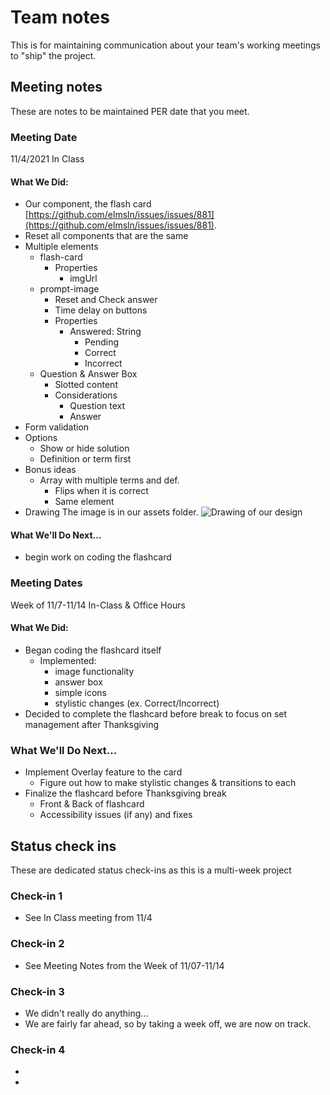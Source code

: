 # Team notes
This is for maintaining communication about your team's working meetings to "ship" the project.

## Meeting notes
These are notes to be maintained PER date that you meet.
### Meeting Date
11/4/2021 In Class
#### What We Did:
- Our component, the flash card [https://github.com/elmsln/issues/issues/881](https://github.com/elmsln/issues/issues/881).
- Reset all components that are the same
- Multiple elements
  - flash-card
    - Properties
      - imgUrl
  - prompt-image
    - Reset and Check answer
    - Time delay on buttons
    - Properties
      - Answered: String
        - Pending
        - Correct
        - Incorrect
  - Question & Answer Box
    - Slotted content
    - Considerations
      - Question text
      - Answer
- Form validation
- Options
  - Show or hide solution
  - Definition or term first
- Bonus ideas
  - Array with multiple terms and def.
    - Flips when it is correct
    - Same element
- Drawing
The image is in our assets folder.
![Drawing of our design](assets/drawing.png)
#### What We'll Do Next...
- begin work on coding the flashcard

### Meeting Dates
Week of 11/7-11/14 In-Class & Office Hours
#### What We Did:
- Began coding the flashcard itself
  - Implemented:
    - image functionality
    - answer box
    - simple icons
    - stylistic changes (ex. Correct/Incorrect)
- Decided to complete the flashcard before break to focus on set management after Thanksgiving
### What We'll Do Next...
- Implement Overlay feature to the card
  - Figure out how to make stylistic changes & transitions to each
- Finalize the flashcard before Thanksgiving break
  - Front & Back of flashcard
  - Accessibility issues (if any) and fixes

## Status check ins
These are dedicated status check-ins as this is a multi-week project
### Check-in 1
- See In Class meeting from 11/4
### Check-in 2
- See Meeting Notes from the Week of 11/07-11/14
### Check-in 3
- We didn't really do anything...
- We are fairly far ahead, so by taking a week off, we are now on track.
### Check-in 4
-
-
